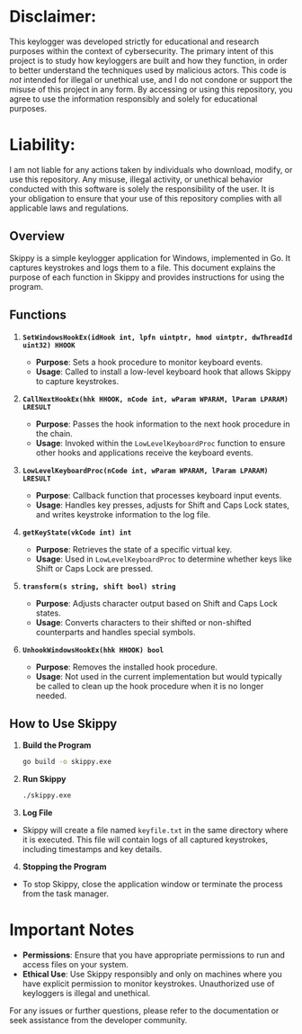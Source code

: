 # **Disclaimer:**  
This keylogger was developed strictly for educational and research purposes within the context of cybersecurity. The primary intent of this project is to study how keyloggers are built and how they function, in order to better understand the techniques used by malicious actors. This code is *not* intended for illegal or unethical use, and I do not condone or support the misuse of this project in any form. By accessing or using this repository, you agree to use the information responsibly and solely for educational purposes.

# **Liability:**  
I am not liable for any actions taken by individuals who download, modify, or use this repository. Any misuse, illegal activity, or unethical behavior conducted with this software is solely the responsibility of the user. It is your obligation to ensure that your use of this repository complies with all applicable laws and regulations.




## Overview

Skippy is a simple keylogger application for Windows, implemented in Go. It captures keystrokes and logs them to a file. This document explains the purpose of each function in Skippy and provides instructions for using the program.

## Functions

1. **`SetWindowsHookEx(idHook int, lpfn uintptr, hmod uintptr, dwThreadId uint32) HHOOK`**
   - **Purpose**: Sets a hook procedure to monitor keyboard events.
   - **Usage**: Called to install a low-level keyboard hook that allows Skippy to capture keystrokes.

2. **`CallNextHookEx(hhk HHOOK, nCode int, wParam WPARAM, lParam LPARAM) LRESULT`**
   - **Purpose**: Passes the hook information to the next hook procedure in the chain.
   - **Usage**: Invoked within the `LowLevelKeyboardProc` function to ensure other hooks and applications receive the keyboard events.

3. **`LowLevelKeyboardProc(nCode int, wParam WPARAM, lParam LPARAM) LRESULT`**
   - **Purpose**: Callback function that processes keyboard input events.
   - **Usage**: Handles key presses, adjusts for Shift and Caps Lock states, and writes keystroke information to the log file.

4. **`getKeyState(vkCode int) int`**
   - **Purpose**: Retrieves the state of a specific virtual key.
   - **Usage**: Used in `LowLevelKeyboardProc` to determine whether keys like Shift or Caps Lock are pressed.

5. **`transform(s string, shift bool) string`**
   - **Purpose**: Adjusts character output based on Shift and Caps Lock states.
   - **Usage**: Converts characters to their shifted or non-shifted counterparts and handles special symbols.

6. **`UnhookWindowsHookEx(hhk HHOOK) bool`**
   - **Purpose**: Removes the installed hook procedure.
   - **Usage**: Not used in the current implementation but would typically be called to clean up the hook procedure when it is no longer needed.

## How to Use Skippy

1. **Build the Program**

     ```sh
     go build -o skippy.exe
     ```

 2. **Run Skippy**
  
     ```sh
     ./skippy.exe
     ```

 3. **Log File**
   - Skippy will create a file named `keyfile.txt` in the same directory where it is executed. This file will contain logs of all captured keystrokes, including timestamps and key details.

 4. **Stopping the Program**
   - To stop Skippy, close the application window or terminate the process from the task manager.

# Important Notes

- **Permissions**: Ensure that you have appropriate permissions to run and access files on your system.
- **Ethical Use**: Use Skippy responsibly and only on machines where you have explicit permission to monitor keystrokes. Unauthorized use of keyloggers is illegal and unethical.

For any issues or further questions, please refer to the documentation or seek assistance from the developer community.
